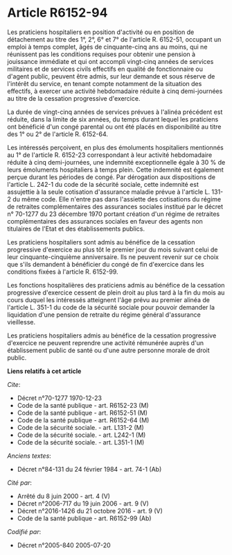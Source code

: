 # Article R6152-94

Les praticiens hospitaliers en position d'activité ou en position de détachement au titre des 1°, 2°, 6° et 7° de l'article
R. 6152-51, occupant un emploi à temps complet, âgés de cinquante-cinq ans au moins, qui ne réunissent pas les conditions
requises pour obtenir une pension à jouissance immédiate et qui ont accompli vingt-cinq années de services militaires et de
services civils effectifs en qualité de fonctionnaire ou d'agent public, peuvent être admis, sur leur demande et sous réserve
de l'intérêt du service, en tenant compte notamment de la situation des effectifs, à exercer une activité hebdomadaire
réduite à cinq demi-journées au titre de la cessation progressive d'exercice.

La durée de vingt-cinq années de services prévues à l'alinéa précédent est réduite, dans la limite de six années, du temps
durant lequel les praticiens ont bénéficié d'un congé parental ou ont été placés en disponibilité au titre des 1° ou 2° de
l'article R. 6152-64.

Les intéressés perçoivent, en plus des émoluments hospitaliers mentionnés au 1° de l'article R. 6152-23 correspondant à leur
activité hebdomadaire réduite à cinq demi-journées, une indemnité exceptionnelle égale à 30 % de leurs émoluments
hospitaliers à temps plein. Cette indemnité est également perçue durant les périodes de congé. Par dérogation aux
dispositions de l'article L. 242-1 du code de la sécurité sociale, cette indemnité est assujettie à la seule cotisation
d'assurance maladie prévue à l'article L. 131-2 du même code. Elle n'entre pas dans l'assiette des cotisations du régime de
retraites complémentaires des assurances sociales institué par le décret n° 70-1277 du 23 décembre 1970 portant création d'un
régime de retraites complémentaires des assurances sociales en faveur des agents non titulaires de l'Etat et des
établissements publics.

Les praticiens hospitaliers sont admis au bénéfice de la cessation progressive d'exercice au plus tôt le premier jour du mois
suivant celui de leur cinquante-cinquième anniversaire. Ils ne peuvent revenir sur ce choix que s'ils demandent à bénéficier
du congé de fin d'exercice dans les conditions fixées à l'article R. 6152-99.

Les fonctions hospitalières des praticiens admis au bénéfice de la cessation progressive d'exercice cessent de plein droit au
plus tard à la fin du mois au cours duquel les intéressés atteignent l'âge prévu au premier alinéa de l'article L. 351-1 du
code de la sécurité sociale pour pouvoir demander la liquidation d'une pension de retraite du régime général d'assurance
vieillesse.

Les praticiens hospitaliers admis au bénéfice de la cessation progressive d'exercice ne peuvent reprendre une activité
rémunérée auprès d'un établissement public de santé ou d'une autre personne morale de droit public.

**Liens relatifs à cet article**

_Cite_:

  - Décret n°70-1277 1970-12-23
  - Code de la santé publique - art. R6152-23 (M)
  - Code de la santé publique - art. R6152-51 (M)
  - Code de la santé publique - art. R6152-64 (M)
  - Code de la sécurité sociale. - art. L131-2 (M)
  - Code de la sécurité sociale. - art. L242-1 (M)
  - Code de la sécurité sociale. - art. L351-1 (M)

_Anciens textes_:

  - Décret n°84-131 du 24 février 1984 - art. 74-1 (Ab)

_Cité par_:

  - Arrêté du 8 juin 2000 - art. 4 (V)
  - Décret n°2006-717 du 19 juin 2006 - art. 9 (V)
  - Décret n°2016-1426 du 21 octobre 2016 - art. 9 (V)
  - Code de la santé publique - art. R6152-99 (Ab)

_Codifié par_:

  - Décret n°2005-840 2005-07-20
